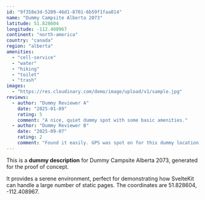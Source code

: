 ```yaml
---
id: "9f358e3d-5209-46d1-8701-6b59f1faa014"
name: "Dummy Campsite Alberta 2073"
latitude: 51.828604
longitude: -112.408967
continent: "north-america"
country: "canada"
region: "alberta"
amenities:
  - "cell-service"
  - "water"
  - "hiking"
  - "toilet"
  - "trash"
images:
  - "https://res.cloudinary.com/demo/image/upload/v1/sample.jpg"
reviews:
  - author: "Dummy Reviewer A"
    date: "2025-01-09"
    rating: 5
    comment: "A nice, quiet dummy spot with some basic amenities."
  - author: "Dummy Reviewer B"
    date: "2025-09-07"
    rating: 2
    comment: "Found it easily. GPS was spot on for this dummy location."
---
```


This is a **dummy description** for Dummy Campsite Alberta 2073, generated for the proof of concept.

It provides a serene environment, perfect for demonstrating how SvelteKit can handle a large number of static pages. The coordinates are 51.828604, -112.408967.
